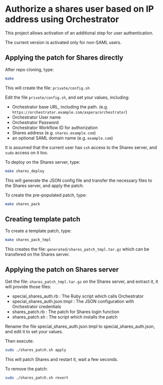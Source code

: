 # Authorize a shares user based on IP address using Orchestrator

This project allows activation of an additional step for user authentication.

The current version is activated only for non-SAML users.

## Applying the patch for Shares directly

After repo cloning, type:

```bash
make
```

This will create the file: `private/config.sh`

Edit the file `private/config.sh`, and set your values, including:

- Orchestrator base URL, including the path. (e.g. `https://orchestrator.example.com/aspera/orchestrator`)
- Orchestrator User name
- Orchestrator Password
- Orchestrator Workflow ID for authorization
- Shares address (e.g. `shares.example.com`)
- an optional SAML domain name (e.g. `example.com`)

It is assumed that the current user has `ssh` access to the Shares server, and `sudo` access on it too.

To deploy on the Shares server, type:

```bash
make shares_deploy
```

This will generate the JSON config file and transfer the necessary files to the Shares server, and apply the patch.

To create the pre-populated patch, type:

```bash
make shares_pack
```

## Creating template patch

To create a template patch, type:

```bash
make shares_pack_tmpl
```

This creates the file: `generated/shares_patch_tmpl.tar.gz` which can be transfered on the Shares server.

## Applying the patch on Shares server

Get the file: `shares_patch_tmpl.tar.gz` on the Shares server, and extract it, it will provide those files:

- special_shares_auth.rb : The Ruby script which calls Orchestrator
- special_shares_auth.json.tmpl : The JSON configuration with Orchestrator credentials
- shares_patch.rb : The patch for Shares login function
- shares_patch.sh : The script which installs the patch

Rename the file special_shares_auth.json.tmpl to special_shares_auth.json, and edit it to set your values.

Then execute:

```bash
sudo ./shares_patch.sh apply
```

This will patch Shares and restart it, wait a few seconds.

To remove the patch:

```bash
sudo ./shares_patch.sh revert
```
